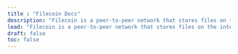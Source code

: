 ```yaml
---
title : "Filecoin Docs"
description: "Filecoin is a peer-to-peer network that stores files on the internet, with built-in economic incentives to ensure files are stored reliably over time."
lead: "Filecoin is a peer-to-peer network that stores files on the internet, with built-in economic incentives to ensure files are stored reliably over time."
draft: false
toc: false
---
```

